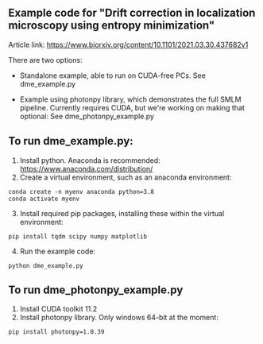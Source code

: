 Example code for "Drift correction in localization microscopy using entropy minimization"
-----------------------------------------------------------------------------------------

Article link:
https://www.biorxiv.org/content/10.1101/2021.03.30.437682v1

There are two options:

* Standalone example, able to run on CUDA-free PCs.
  See dme_example.py
  
* Example using photonpy library, which demonstrates the full SMLM pipeline. Currently requires CUDA, but we're working on making that optional:
  See dme_photonpy_example.py
 

To run dme_example.py:
----------------------

1. Install python. Anaconda is recommended: https://www.anaconda.com/distribution/
2. Create a virtual environment, such as an anaconda environment:

```
conda create -n myenv anaconda python=3.8
conda activate myenv
```

3. Install required pip packages, installing these within the virtual environment:

```
pip install tqdm scipy numpy matplotlib 
```

4.  Run the example code:

```
python dme_example.py
```

To run dme_photonpy_example.py
------------------------------

1. Install CUDA toolkit 11.2
2. Install photonpy library. Only windows 64-bit at the moment:

```
pip install photonpy=1.0.39
```
